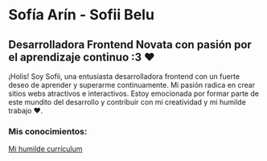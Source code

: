 # Sofía Arín - Sofii Belu

## Desarrolladora Frontend Novata con pasión por el aprendizaje continuo :3 ❤️

¡Holis! Soy Sofii, una entusiasta desarrolladora frontend con un fuerte deseo de aprender y superarme continuamente. Mi pasión radica en crear sitios webs atractivos e interactivos. Estoy emocionada por formar parte de este mundito del desarrollo y contribuir con mi creatividad y mi humilde trabajo ❤️. 

### Mis conocimientos:

<!--
**SofiiBelu/SofiiBelu** is a ✨ _special_ ✨ repository because its `README.md` (this file) appears on your GitHub profile.

Here are some ideas to get you started:

- 🔭 I’m currently working on ...
- 🌱 I’m currently learning ...
- 👯 I’m looking to collaborate on ...
- 🤔 I’m looking for help with ...
- 💬 Ask me about ...
- 📫 How to reach me: ...
- 😄 Pronouns: ...
- ⚡ Fun fact: ...
-->

[Mi humilde currículum](https://github.com/SofiiBelu/SofiiBelu/files/13378766/CV.Sofia.Arin.pdf)
